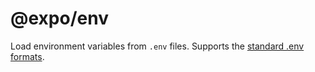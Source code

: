 # @expo/env

Load environment variables from `.env` files. Supports the [standard .env formats](https://github.com/bkeepers/dotenv#what-other-env-files-can-i-use).
